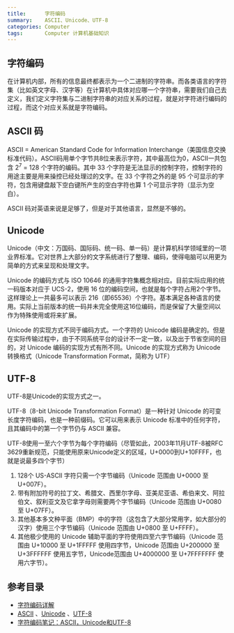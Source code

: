 ```yaml
---
title:      字符编码
summary:    ASCII、Unicode、UTF-8
categories: Computer
tags:       Computer 计算机基础知识
---
```


## 字符编码

在计算机内部，所有的信息最终都表示为一个二进制的字符串。而各类语言的字符集（比如英文字母、汉字等）在计算机中具体对应哪一个字符串，需要我们自己去定义，我们定义字符集与二进制字符串的对应关系的过程，就是对字符进行编码的过程，而这个对应关系就是字符编码。

## ASCII 码

ASCII = American Standard Code for Information Interchange（美国信息交换标准代码）。ASCII码用单个字节共8位来表示字符，其中最高位为0，ASCII一共包含 2<sup>7</sup> = 128 个字符的编码。其中 33 个字符是无法显示的控制字符，控制字符的用途主要是用来操控已经处理过的文字。在 33 个字符之外的是 95 个可显示的字符，包含用键盘敲下空白键所产生的空白字符也算 1 个可显示字符（显示为空白）。

ASCII 码对英语来说是足够了，但是对于其他语言，显然是不够的。

## Unicode

Unicode（中文：万国码、国际码、统一码、单一码）是计算机科学领域里的一项业界标准。它对世界上大部分的文字系统进行了整理、编码，使得电脑可以用更为简单的方式来呈现和处理文字。

Unicode 的编码方式与 ISO 10646 的通用字符集概念相对应。目前实际应用的统一码版本对应于 UCS-2，使用 16 位的编码空间，也就是每个字符占用2个字节。这样理论上一共最多可以表示 216（即65536）个字符。基本满足各种语言的使用。实际上当前版本的统一码并未完全使用这16位编码，而是保留了大量空间以作为特殊使用或将来扩展。

Unicode 的实现方式不同于编码方式。一个字符的 Unicode 编码是确定的。但是在实际传输过程中，由于不同系统平台的设计不一定一致，以及出于节省空间的目的，对 Unicode 编码的实现方式有所不同。Unicode 的实现方式称为 Unicode 转换格式（Unicode Transformation Format，简称为 UTF）

## UTF-8

UTF-8是Unicode的实现方式之一。

UTF-8（8-bit Unicode Transformation Format）是一种针对 Unicode 的可变长度字符编码，也是一种前缀码。它可以用来表示 Unicode 标准中的任何字符，且其编码中的第一个字节仍与 ASCII 兼容。

UTF-8使用一至六个字节为每个字符编码（尽管如此，2003年11月UTF-8被RFC 3629重新规范，只能使用原来Unicode定义的区域，U+0000到U+10FFFF，也就是说最多四个字节）

1. 128个 US-ASCII 字符只需一个字节编码（Unicode 范围由 U+0000 至 U+007F）。
2. 带有附加符号的拉丁文、希腊文、西里尔字母、亚美尼亚语、希伯来文、阿拉伯文、叙利亚文及它拿字母则需要两个字节编码（Unicode 范围由 U+0080 至 U+07FF）。
3. 其他基本多文种平面（BMP）中的字符（这包含了大部分常用字，如大部分的汉字）使用三个字节编码（Unicode 范围由 U+0800 至 U+FFFF）。
4. 其他极少使用的 Unicode 辅助平面的字符使用四至六字节编码（Unicode 范围由 U+10000 至 U+1FFFFF 使用四字节，Unicode 范围由 U+200000 至 U+3FFFFFF 使用五字节，Unicode范围由 U+4000000 至 U+7FFFFFFF 使用六字节）。

## 参考目录

- [字符编码详解](http://www.crifan.com/files/doc/docbook/char_encoding/release/html/char_encoding.html)
- [ASCII](https://zh.wikipedia.org/wiki/ASCII) 、[Unicode](https://zh.wikipedia.org/wiki/Unicode) 、[UTF-8](https://zh.wikipedia.org/wiki/UTF-8)
- [字符编码笔记：ASCII，Unicode和UTF-8](http://www.ruanyifeng.com/blog/2007/10/ascii_unicode_and_utf-8.html)